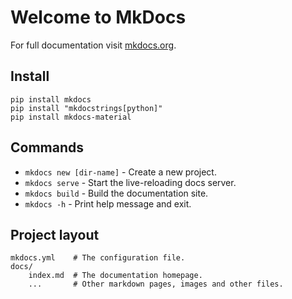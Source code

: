 # Welcome to MkDocs

For full documentation visit [mkdocs.org](https://www.mkdocs.org).

## Install

```
pip install mkdocs
pip install "mkdocstrings[python]"
pip install mkdocs-material
```

## Commands

* `mkdocs new [dir-name]` - Create a new project.
* `mkdocs serve` - Start the live-reloading docs server.
* `mkdocs build` - Build the documentation site.
* `mkdocs -h` - Print help message and exit.

## Project layout

    mkdocs.yml    # The configuration file.
    docs/
        index.md  # The documentation homepage.
        ...       # Other markdown pages, images and other files.
